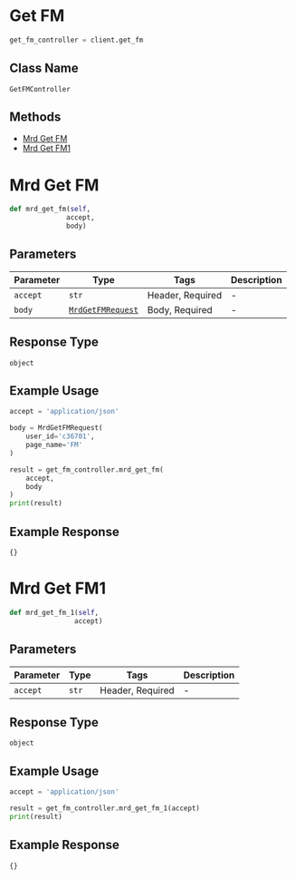 # Get FM

```python
get_fm_controller = client.get_fm
```

## Class Name

`GetFMController`

## Methods

* [Mrd Get FM](../../doc/controllers/get-fm.md#mrd-get-fm)
* [Mrd Get FM1](../../doc/controllers/get-fm.md#mrd-get-fm1)


# Mrd Get FM

```python
def mrd_get_fm(self,
              accept,
              body)
```

## Parameters

| Parameter | Type | Tags | Description |
|  --- | --- | --- | --- |
| `accept` | `str` | Header, Required | - |
| `body` | [`MrdGetFMRequest`](../../doc/models/mrd-get-fm-request.md) | Body, Required | - |

## Response Type

`object`

## Example Usage

```python
accept = 'application/json'

body = MrdGetFMRequest(
    user_id='c36701',
    page_name='FM'
)

result = get_fm_controller.mrd_get_fm(
    accept,
    body
)
print(result)
```

## Example Response

```
{}
```


# Mrd Get FM1

```python
def mrd_get_fm_1(self,
                accept)
```

## Parameters

| Parameter | Type | Tags | Description |
|  --- | --- | --- | --- |
| `accept` | `str` | Header, Required | - |

## Response Type

`object`

## Example Usage

```python
accept = 'application/json'

result = get_fm_controller.mrd_get_fm_1(accept)
print(result)
```

## Example Response

```
{}
```

